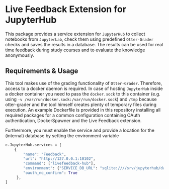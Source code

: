 # Live Feedback Extension for JupyterHub

This package provides a service extension for `JupyterHub` to collect notebooks from `JupyterLab`, check them using predefined `Otter-Grader` checks and saves the results in a database. The results can be used for real time feedback during study courses and to evaluate the knowledge anonymously.


## Requirements & Usage 

This tool makes use of the grading functionality of `Otter-Grader`. Therefore, access to a docker daemon is required. In case of hosting `JupyterHub` inside a docker container you need to pass the `docker.sock` to this container (e.g. using `-v /var/run/docker.sock:/var/run/docker.sock`) and `/tmp` because otter-grader and the tool himself creates plenty of temporary files during execution. An example Dockerfile is provided in this repository installing all required packages for a common configuration containing OAuth authentication, DockerSpawner and the Live Feedback extension.

Furthermore, you must enable the service and provide a location for the (internal) database by setting the environment variable

```python
c.JupyterHub.services = [
    {
        "name": "Feedback",
        "url": "http://127.0.0.1:10102",
        "command": ["livefeedback-hub"],
        "environment": {"SERVICE_DB_URL": "sqlite:////srv/jupyterhub/data.db", "PYTHONUNBUFFERED": "1"},
        "oauth_no_confirm": True
     },
]
```
